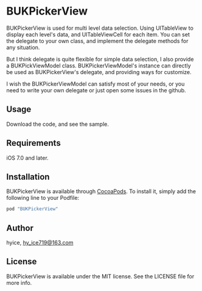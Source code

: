 # BUKPickerView

BUKPickerView is used for multi level data selection. Using UITableView to display each level's data,
and UITableViewCell for each item. You can set the delegate to your own class, and implement the delegate
methods for any situation.

But I think delegate is quite flexible for simple data selection, I also provide a BUKPickViewModel class.
BUKPickerViewModel's instance can directly be used as BUKPickerView's delegate, and providing ways for customize.

I wish the BUKPickerViewModel can satisfy most of your needs, or you need to write your own delegate or just 
open some issues in the github.

## Usage

Download the code, and see the sample.

## Requirements

iOS 7.0 and later.

## Installation

BUKPickerView is available through [CocoaPods](http://cocoapods.org). To install
it, simply add the following line to your Podfile:

```ruby
pod "BUKPickerView"
```

## Author

hyice, hy_ice719@163.com

## License

BUKPickerView is available under the MIT license. See the LICENSE file for more info.
